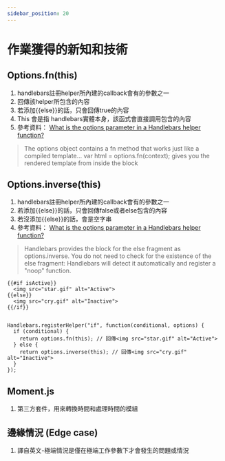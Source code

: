 ```yaml
---
sidebar_position: 20
---
```


# 作業獲得的新知和技術


## Options.fn(this) 
1. handlebars註冊helper所內建的callback會有的參數之一
2. 回傳該helper所包含的內容
3. 若添加{{else}}的話，只會回傳true的內容
4. This 會是指 handlebars實體本身，該函式會直接調用包含的內容
5. 參考資料：
[What is the options parameter in a Handlebars helper function?](https://stackoverflow.com/questions/8853396/logical-operator-in-a-handlebars-js-if-conditional)
> The options object contains a fn method that works just like a compiled template... var html = options.fn(context); gives you the rendered template from inside the block

## Options.inverse(this) 
1. handlebars註冊helper所內建的callback會有的參數之一
2. 若添加{{else}}的話，只會回傳false或者else包含的內容
3. 若沒添加{{else}}的話，會是空字串
4. 參考資料：
[What is the options parameter in a Handlebars helper function?](https://handlebarsjs.com/guide/block-helpers.html#basic-blocks)
> Handlebars provides the block for the else fragment as options.inverse. You do not need to check for the existence of the else fragment: Handlebars will detect it automatically and register a "noop" function.
```
{{#if isActive}}
  <img src="star.gif" alt="Active">
{{else}}
  <img src="cry.gif" alt="Inactive">
{{/if}}


Handlebars.registerHelper("if", function(conditional, options) {
  if (conditional) {
    return options.fn(this); // 回傳<img src="star.gif" alt="Active">
  } else {
    return options.inverse(this); // 回傳<img src="cry.gif" alt="Inactive">
  }
});
```



## Moment.js
1. 第三方套件，用來轉換時間和處理時間的模組


## 邊緣情況 (Edge case)
1. 譯自英文-極端情況是僅在極端工作參數下才會發生的問題或情況